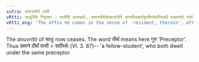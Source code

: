 ```yaml
---
sutra: समानतीर्थे वासी
vRtti: साधुरिति निवृत्तम् । वासीति प्रत्ययार्थः, समानतीर्थशब्दात्तत्रेति सप्तमीसमर्थाद्वासीत्येतस्मिन्नर्थे यत्प्रत्ययो भवति ॥
vRtti_eng: "The affix यत् comes in the sense of 'resident, therein', after the word '_samana_-_tirtha_', in the locative construction."
---
```

The _anuvritti_ of साधुः now ceases. The word तीर्थ means here गुरु 'Preceptor'. Thus समाने तीर्थे वासी = सतीर्थ्यः (VI. 3. 87)-- 'a fellow-student', who both dwell under the same preceptor.
